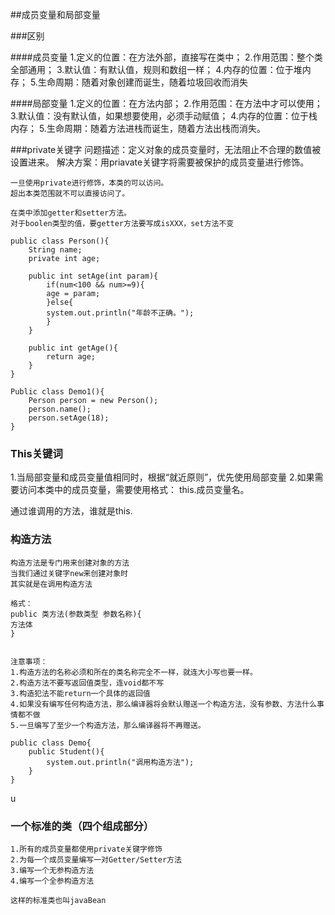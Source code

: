 ##成员变量和局部变量

###区别

####成员变量
    1.定义的位置：在方法外部，直接写在类中；
    2.作用范围：整个类全部通用；
    3.默认值：有默认值，规则和数组一样；
    4.内存的位置：位于堆内存；
    5.生命周期：随着对象创建而诞生，随着垃圾回收而消失

####局部变量
    1.定义的位置：在方法内部；
    2.作用范围：在方法中才可以使用；
    3.默认值：没有默认值，如果想要使用，必须手动赋值；
    4.内存的位置：位于栈内存；
    5.生命周期：随着方法进栈而诞生，随着方法出栈而消失。
    
###private关键字
    问题描述：定义对象的成员变量时，无法阻止不合理的数值被设置进来。
    解决方案：用priavate关键字将需要被保护的成员变量进行修饰。
    
    一旦使用private进行修饰，本类的可以访问。
    超出本类范围就不可以直接访问了。
    
    在类中添加getter和setter方法。
    对于boolen类型的值，要getter方法要写成isXXX，set方法不变

```
public class Person(){
    String name;
    private int age;
    
    public int setAge(int param){
        if(num<100 && num>=9){
        age = param;
        }else{
        system.out.println("年龄不正确。");
        }
    }

    public int getAge(){
        return age;
    }
}

Public class Demo1(){
    Person person = new Person();
    person.name();
    person.setAge(18);
}
```

### This关键词
1.当局部变量和成员变量值相同时，根据“就近原则”，优先使用局部变量
2.如果需要访问本类中的成员变量，需要使用格式：
this.成员变量名。

通过谁调用的方法，谁就是this.


### 构造方法

    构造方法是专门用来创建对象的方法
    当我们通过关键字new来创建对象时
    其实就是在调用构造方法

    格式：
    public 类方法(参数类型 参数名称){
    方法体
    }


    注意事项：
    1.构造方法的名称必须和所在的类名称完全不一样，就连大小写也要一样。
    2.构造方法不要写返回值类型，连void都不写
    3.构造犯法不能return一个具体的返回值
    4.如果没有编写任何构造方法，那么编译器将会默认赠送一个构造方法，没有参数、方法什么事情都不做
    5.一旦编写了至少一个构造方法，那么编译器将不再赠送。
```
public class Demo{
    public Student(){
        system.out.println("调用构造方法");
    }
}
```
u
### 一个标准的类（四个组成部分）
    1.所有的成员变量都使用private关键字修饰
    2.为每一个成员变量编写一对Getter/Setter方法
    3.编写一个无参构造方法
    4.编写一个全参构造方法
    
    这样的标准类也叫javaBean